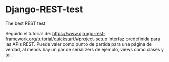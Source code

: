 # Django-REST-test
The best REST test


Seguido el tutorial de: https://www.django-rest-framework.org/tutorial/quickstart/#project-setup
Interfaz predefinida para las APIs REST. Puede valer como punto de partida para una página de verdad, al menos hay un par de serializers de ejemplo, views como clases y tal.